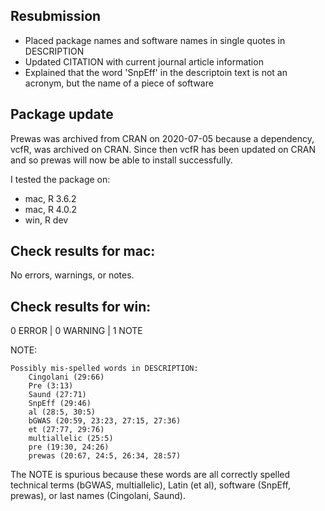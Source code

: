 ## Resubmission

* Placed package names and software names in single quotes in DESCRIPTION
* Updated CITATION with current journal article information
* Explained that the word 'SnpEff' in the descriptoin text is not an acronym, but the name of a piece of software

## Package update
Prewas was archived from CRAN on 2020-07-05 because a dependency, vcfR, was archived on CRAN. Since then vcfR has been updated on CRAN and so prewas will now be able to install successfully. 

I tested the package on: 
* mac, R 3.6.2
* mac, R 4.0.2
* win, R dev

## Check results for mac:
No errors, warnings, or notes.

## Check results for win:
0 ERROR | 0 WARNING | 1 NOTE

NOTE: 
```
Possibly mis-spelled words in DESCRIPTION:
    Cingolani (29:66)
    Pre (3:13)
    Saund (27:71)
    SnpEff (29:46)
    al (28:5, 30:5)
    bGWAS (20:59, 23:23, 27:15, 27:36)
    et (27:77, 29:76)
    multiallelic (25:5)
    pre (19:30, 24:26)
    prewas (20:67, 24:5, 26:34, 28:57)
```

The NOTE is spurious because these words are all correctly spelled technical terms (bGWAS, multiallelic), Latin (et al), software (SnpEff, prewas), or last names (Cingolani, Saund).
